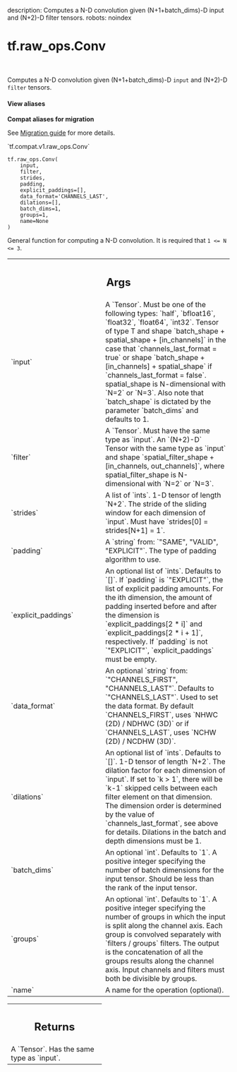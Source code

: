 description: Computes a N-D convolution given (N+1+batch_dims)-D input and (N+2)-D filter tensors.
robots: noindex

# tf.raw_ops.Conv

<!-- Insert buttons and diff -->

<table class="tfo-notebook-buttons tfo-api nocontent" align="left">

</table>



Computes a N-D convolution given (N+1+batch_dims)-D `input` and (N+2)-D `filter` tensors.


<section class="expandable">
  <h4 class="showalways">View aliases</h4>
  <p>
<b>Compat aliases for migration</b>
<p>See
<a href="https://www.tensorflow.org/guide/migrate">Migration guide</a> for
more details.</p>
<p>`tf.compat.v1.raw_ops.Conv`</p>
</p>
</section>

<pre class="devsite-click-to-copy prettyprint lang-py tfo-signature-link">
<code>tf.raw_ops.Conv(
    input,
    filter,
    strides,
    padding,
    explicit_paddings=[],
    data_format=&#x27;CHANNELS_LAST&#x27;,
    dilations=[],
    batch_dims=1,
    groups=1,
    name=None
)
</code></pre>



<!-- Placeholder for "Used in" -->

General function for computing a N-D convolution. It is required that
`1 <= N <= 3`.

<!-- Tabular view -->
 <table class="responsive fixed orange">
<colgroup><col width="214px"><col></colgroup>
<tr><th colspan="2"><h2 class="add-link">Args</h2></th></tr>

<tr>
<td>
`input`<a id="input"></a>
</td>
<td>
A `Tensor`. Must be one of the following types: `half`, `bfloat16`, `float32`, `float64`, `int32`.
Tensor of type T and shape `batch_shape + spatial_shape + [in_channels]` in the
case that `channels_last_format = true` or shape
`batch_shape + [in_channels] + spatial_shape` if `channels_last_format = false`.
spatial_shape is N-dimensional with `N=2` or `N=3`.
Also note that `batch_shape` is dictated by the parameter `batch_dims`
and defaults to 1.
</td>
</tr><tr>
<td>
`filter`<a id="filter"></a>
</td>
<td>
A `Tensor`. Must have the same type as `input`.
An `(N+2)-D` Tensor with the same type as `input` and shape
`spatial_filter_shape + [in_channels, out_channels]`, where spatial_filter_shape
is N-dimensional with `N=2` or `N=3`.
</td>
</tr><tr>
<td>
`strides`<a id="strides"></a>
</td>
<td>
A list of `ints`.
1-D tensor of length `N+2`. The stride of the sliding window for each
dimension of `input`. Must have `strides[0] = strides[N+1] = 1`.
</td>
</tr><tr>
<td>
`padding`<a id="padding"></a>
</td>
<td>
A `string` from: `"SAME", "VALID", "EXPLICIT"`.
The type of padding algorithm to use.
</td>
</tr><tr>
<td>
`explicit_paddings`<a id="explicit_paddings"></a>
</td>
<td>
An optional list of `ints`. Defaults to `[]`.
If `padding` is `"EXPLICIT"`, the list of explicit padding amounts. For the ith
dimension, the amount of padding inserted before and after the dimension is
`explicit_paddings[2 * i]` and `explicit_paddings[2 * i + 1]`, respectively. If
`padding` is not `"EXPLICIT"`, `explicit_paddings` must be empty.
</td>
</tr><tr>
<td>
`data_format`<a id="data_format"></a>
</td>
<td>
An optional `string` from: `"CHANNELS_FIRST", "CHANNELS_LAST"`. Defaults to `"CHANNELS_LAST"`.
Used to set the data format. By default `CHANNELS_FIRST`, uses 
`NHWC (2D) / NDHWC (3D)` or if `CHANNELS_LAST`, uses `NCHW (2D) / NCDHW (3D)`.
</td>
</tr><tr>
<td>
`dilations`<a id="dilations"></a>
</td>
<td>
An optional list of `ints`. Defaults to `[]`.
1-D tensor of length `N+2`. The dilation factor for each dimension of
`input`. If set to `k > 1`, there will be `k-1` skipped cells between each
filter element on that dimension. The dimension order is determined by the
value of `channels_last_format`, see above for details. Dilations in the batch
and depth dimensions must be 1.
</td>
</tr><tr>
<td>
`batch_dims`<a id="batch_dims"></a>
</td>
<td>
An optional `int`. Defaults to `1`.
A positive integer specifying the number of batch dimensions for the input
tensor. Should be less than the rank of the input tensor.
</td>
</tr><tr>
<td>
`groups`<a id="groups"></a>
</td>
<td>
An optional `int`. Defaults to `1`.
A positive integer specifying the number of groups in which the input is split
along the channel axis. Each group is convolved separately with
`filters / groups` filters. The output is the concatenation of all the groups
results along the channel axis. Input channels and filters must both be
divisible by groups.
</td>
</tr><tr>
<td>
`name`<a id="name"></a>
</td>
<td>
A name for the operation (optional).
</td>
</tr>
</table>



<!-- Tabular view -->
 <table class="responsive fixed orange">
<colgroup><col width="214px"><col></colgroup>
<tr><th colspan="2"><h2 class="add-link">Returns</h2></th></tr>
<tr class="alt">
<td colspan="2">
A `Tensor`. Has the same type as `input`.
</td>
</tr>

</table>

